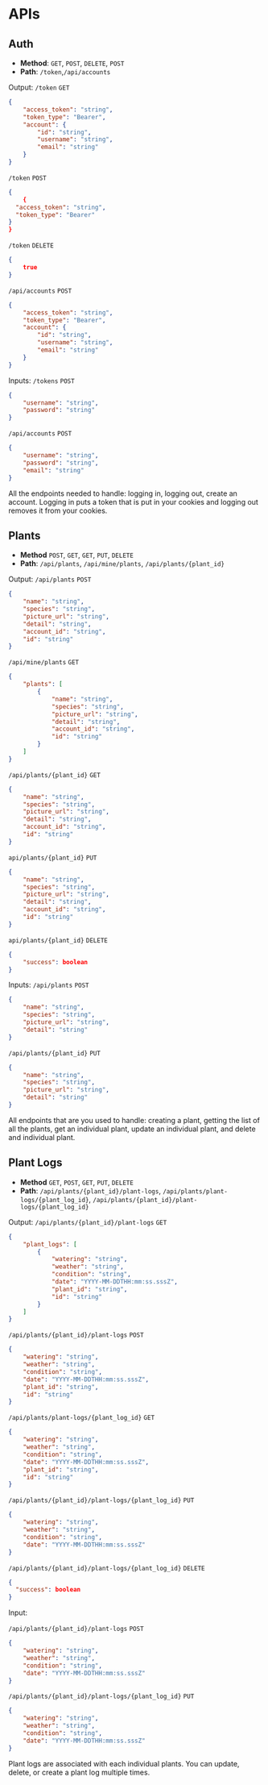 # APIs

## Auth

-   **Method**: `GET`, `POST`, `DELETE`, `POST`
-   **Path**: `/token`,`/api/accounts`

Output:
`/token` `GET`

```json
{
    "access_token": "string",
    "token_type": "Bearer",
    "account": {
        "id": "string",
        "username": "string",
        "email": "string"
    }
}
```

`/token` `POST`

```json
{
    {
  "access_token": "string",
  "token_type": "Bearer"
}
}
```

`/token` `DELETE`

```json
{
    true
}
```

`/api/accounts` `POST`

```json
{
    "access_token": "string",
    "token_type": "Bearer",
    "account": {
        "id": "string",
        "username": "string",
        "email": "string"
    }
}
```

Inputs:
`/tokens` `POST`

```json
{
    "username": "string",
    "password": "string"
}
```

`/api/accounts` `POST`

```json
{
    "username": "string",
    "password": "string",
    "email": "string"
}
```

All the endpoints needed to handle: logging in, logging out, create an account. Logging in puts a token that is put in your cookies and logging out removes it from your cookies.

## Plants

-   **Method** `POST`, `GET`, `GET`, `PUT`, `DELETE`
-   **Path**: `/api/plants`, `/api/mine/plants`, `/api/plants/{plant_id}`

Output:
`/api/plants` `POST`

```json
{
    "name": "string",
    "species": "string",
    "picture_url": "string",
    "detail": "string",
    "account_id": "string",
    "id": "string"
}
```

`/api/mine/plants` `GET`

```json
{
    "plants": [
        {
            "name": "string",
            "species": "string",
            "picture_url": "string",
            "detail": "string",
            "account_id": "string",
            "id": "string"
        }
    ]
}
```

`/api/plants/{plant_id}` `GET`

```json
{
    "name": "string",
    "species": "string",
    "picture_url": "string",
    "detail": "string",
    "account_id": "string",
    "id": "string"
}
```

`api/plants/{plant_id}` `PUT`

```json
{
    "name": "string",
    "species": "string",
    "picture_url": "string",
    "detail": "string",
    "account_id": "string",
    "id": "string"
}
```

`api/plants/{plant_id}` `DELETE`

```json
{
    "success": boolean
}
```

Inputs:
`/api/plants` `POST`

```json
{
    "name": "string",
    "species": "string",
    "picture_url": "string",
    "detail": "string"
}
```

`/api/plants/{plant_id}` `PUT`

```json
{
    "name": "string",
    "species": "string",
    "picture_url": "string",
    "detail": "string"
}
```

All endpoints that are you used to handle: creating a plant, getting the list of all the plants, get an individual plant, update an individual plant, and delete and individual plant.

## Plant Logs

-   **Method** `GET`, `POST`, `GET`, `PUT`, `DELETE`
-   **Path**: `/api/plants/{plant_id}/plant-logs`, `/api/plants/plant-logs/{plant_log_id}`, `/api/plants/{plant_id}/plant-logs/{plant_log_id}`

Output:
`/api/plants/{plant_id}/plant-logs` `GET`

```json
{
    "plant_logs": [
        {
            "watering": "string",
            "weather": "string",
            "condition": "string",
            "date": "YYYY-MM-DDTHH:mm:ss.sssZ",
            "plant_id": "string",
            "id": "string"
        }
    ]
}
```

`/api/plants/{plant_id}/plant-logs` `POST`

```json
{
    "watering": "string",
    "weather": "string",
    "condition": "string",
    "date": "YYYY-MM-DDTHH:mm:ss.sssZ",
    "plant_id": "string",
    "id": "string"
}
```

`/api/plants/plant-logs/{plant_log_id}` `GET`

```json
{
    "watering": "string",
    "weather": "string",
    "condition": "string",
    "date": "YYYY-MM-DDTHH:mm:ss.sssZ",
    "plant_id": "string",
    "id": "string"
}
```

`/api/plants/{plant_id}/plant-logs/{plant_log_id}` `PUT`

```json
{
    "watering": "string",
    "weather": "string",
    "condition": "string",
    "date": "YYYY-MM-DDTHH:mm:ss.sssZ"
}
```

`/api/plants/{plant_id}/plant-logs/{plant_log_id}` `DELETE`

```json
{
  "success": boolean
}
```

Input:

`/api/plants/{plant_id}/plant-logs` `POST`

```json
{
    "watering": "string",
    "weather": "string",
    "condition": "string",
    "date": "YYYY-MM-DDTHH:mm:ss.sssZ"
}
```

`/api/plants/{plant_id}/plant-logs/{plant_log_id}` `PUT`

```json
{
    "watering": "string",
    "weather": "string",
    "condition": "string",
    "date": "YYYY-MM-DDTHH:mm:ss.sssZ"
}
```

Plant logs are associated with each individual plants. You can update, delete, or create a plant log multiple times.
